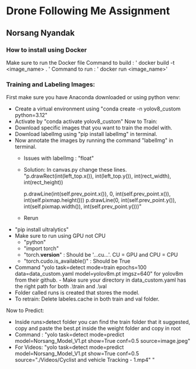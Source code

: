 # Drone Following Me Assignment

## Norsang Nyandak

### How to install using Docker
Make sure to run the Docker file
    Command to build : ' docker build -t <image_name> . '
    Command to run : ' docker run <image_name>'



### Training and Labeling Images:

First make sure you have Anaconda downloaded or using python venv:
- Create a virtual environment using "conda create -n yolov8_custom python=3.12"
- Activate by "conda activate yolov8_custom"
Now to Train:
- Download specific images that you want to train the model with.
- Download labelImg using "pip install labelImg" in terminal.
- Now annotate the images by running the command "labelImg" in terminal.
    - Issues with labelImg : "float"
    - Solution: In canvas.py change these lines.
        "p.drawRect(int(left_top.x()), int(left_top.y()), int(rect_width), int(rect_height))

        p.drawLine(int(self.prev_point.x()), 0, int(self.prev_point.x()), int(self.pixmap.height()))
        p.drawLine(0, int(self.prev_point.y()), int(self.pixmap.width()), int(self.prev_point.y()))" 
    - Rerun
- "pip install ultralytics"
-  Make sure to run using GPU not CPU
    - "python"
    - "import torch"
    - "torch.__version__" : Should be '...cu...'. CU = GPU and CPU = CPU
    - "torch.cudo.is_available()" : Should be True
-  Command "yolo task=detect mode=train epochs=100 data=data_custom.yaml model=yolov8m.pt imgsz=640" for yolov8m from their github.
        - Make sure your directory in data_custom.yaml has the right path for both .\train and .\val
-  Folder called runs is created that stores the model.
-  To retrain: Delete labeles.cache in both train and val folder.

Now to Predict:
- Inside runs>detect folder you can find the train folder that it suggested, copy and paste the best.pt inside the weight folder and copy in root
- Command : "yolo task=detect mode=predict model=Norsang_Model_V1.pt show=True conf=0.5 source=image.jpeg"
- For Videos: "yolo task=detect mode=predict model=Norsang_Model_V1.pt show=True conf=0.5 source="./Videos/Cyclist and vehicle Tracking - 1.mp4" "